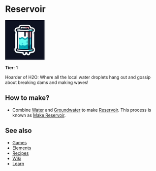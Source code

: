 # Reservoir

![](../images/item.reservoir.png)

**Tier**: 1

Hoarder of H2O: Where all the local water droplets hang out and gossip about breaking dams and making waves!

## How to make?

* Combine [Water](/wiki/elements/water) and [Groundwater](/wiki/elements/groundwater) to make [Reservoir](/wiki/elements/reservoir). This process is known as [Make Reservoir](/wiki/recipes/make-reservoir).

## See also

* [Games](/wiki/games)
* [Elements](/wiki/elements)
* [Recipes](/wiki/recipes)
* [Wiki](/wiki/index)
* [Learn](/learn/index)